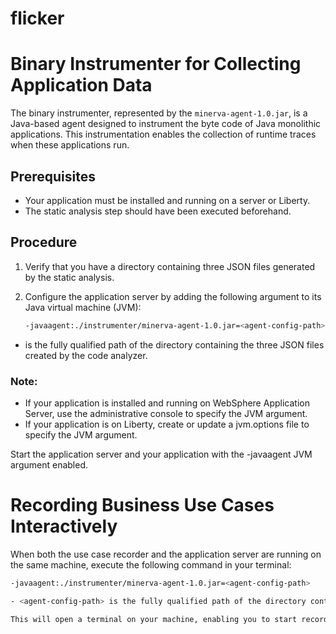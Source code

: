 # flicker
# Binary Instrumenter for Collecting Application Data

The binary instrumenter, represented by the `minerva-agent-1.0.jar`, is a Java-based agent designed to instrument the byte code of Java monolithic applications. This instrumentation enables the collection of runtime traces when these applications run.

## Prerequisites

- Your application must be installed and running on a server or Liberty.
- The static analysis step should have been executed beforehand.

## Procedure

1. Verify that you have a directory containing three JSON files generated by the static analysis.

2. Configure the application server by adding the following argument to its Java virtual machine (JVM):

   ```bash
   -javaagent:./instrumenter/minerva-agent-1.0.jar=<agent-config-path>

- <agent-config-path> is the fully qualified path of the directory containing the three JSON files created by the code analyzer.
  
### Note:

- If your application is installed and running on WebSphere Application Server, use the administrative console to specify the JVM argument.
- If your application is on Liberty, create or update a jvm.options file to specify the JVM argument.

Start the application server and your application with the -javaagent JVM argument enabled.

# Recording Business Use Cases Interactively

When both the use case recorder and the application server are running on the same machine, execute the following command in your terminal:

   ```bash
   -javaagent:./instrumenter/minerva-agent-1.0.jar=<agent-config-path>

- <agent-config-path> is the fully qualified path of the directory containing the three JSON files created by the code analyzer.
  
This will open a terminal on your machine, enabling you to start recording use cases. Once you finish recording, a message will appear, indicating the successful execution of the command. As a result, a JSON file will be added to your directory.

